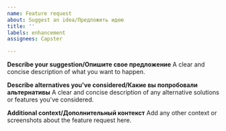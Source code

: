 ```yaml
---
name: Feature request
about: Suggest an idea/Предложить идею
title: ''
labels: enhancement
assignees: Capster

---
```


**Describe your suggestion/Опишите свое предложение**
A clear and concise description of what you want to happen.

**Describe alternatives you've considered/Какие вы попробовали альтернативы**
A clear and concise description of any alternative solutions or features you've considered.

**Additional context/Дополнительный контекст**
Add any other context or screenshots about the feature request here.
